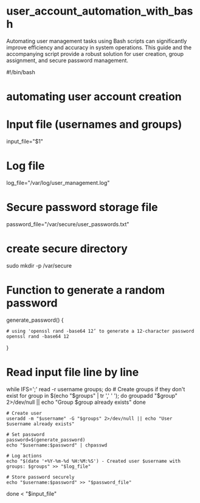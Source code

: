 # user_account_automation_with_bash
Automating user management tasks using Bash scripts can significantly improve efficiency and accuracy in system operations. This guide and the accompanying script provide a robust solution for user creation, group assignment, and secure password management.



#!/bin/bash
# automating user account creation

# Input file (usernames and groups)
input_file="$1"

# Log file
log_file="/var/log/user_management.log"

# Secure password storage file
password_file="/var/secure/user_passwords.txt"

# create secure directory
sudo mkdir -p /var/secure

# Function to generate a random password
generate_password() {
    
    # using 'openssl rand -base64 12’ to generate a 12-character password
    openssl rand -base64 12
}

# Read input file line by line
while IFS=';' read -r username groups; do
    # Create groups if they don't exist
    for group in $(echo "$groups" | tr ',' ' '); do
      groupadd "$group" 2>/dev/null || echo "Group $group already exists"
    done

    # Create user
    useradd -m "$username" -G "$groups" 2>/dev/null || echo "User $username already exists"

    # Set password
    password=$(generate_password)
    echo "$username:$password" | chpasswd

    # Log actions
    echo "$(date '+%Y-%m-%d %H:%M:%S') - Created user $username with groups: $groups" >> "$log_file"

    # Store password securely
    echo "$username:$password" >> "$password_file"
done < "$input_file"
